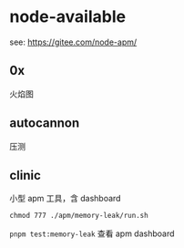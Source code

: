# node-available

see: <https://gitee.com/node-apm/>

## 0x

火焰图

## autocannon

压测

## clinic

小型 apm 工具，含 dashboard

`chmod 777 ./apm/memory-leak/run.sh`

`pnpm test:memory-leak` 查看 apm dashboard
